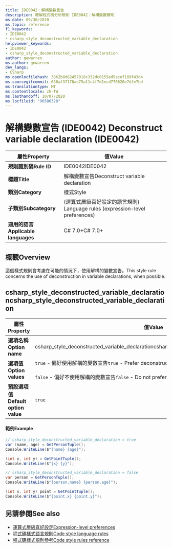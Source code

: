 ```yaml
---
title: IDE0042：解構變數宣告
description: 瞭解程式碼分析規則 IDE0042：解構變數聲明
ms.date: 09/30/2020
ms.topic: reference
f1_keywords:
- IDE0042
- csharp_style_deconstructed_variable_declaration
helpviewer_keywords:
- IDE0042
- csharp_style_deconstructed_variable_declaration
author: gewarren
ms.author: gewarren
dev_langs:
- CSharp
ms.openlocfilehash: 3862b8d82457918c332dc0155ed5acef109f43d4
ms.sourcegitcommit: 636af37170ae75a11c4f7d1ecd770820e7dfe7bd
ms.translationtype: MT
ms.contentlocale: zh-TW
ms.lasthandoff: 10/07/2020
ms.locfileid: "96586328"
---
```

# <a name="deconstruct-variable-declaration-ide0042"></a><span data-ttu-id="02f51-103">解構變數宣告 (IDE0042) </span><span class="sxs-lookup"><span data-stu-id="02f51-103">Deconstruct variable declaration (IDE0042)</span></span>

|<span data-ttu-id="02f51-104">屬性</span><span class="sxs-lookup"><span data-stu-id="02f51-104">Property</span></span>|<span data-ttu-id="02f51-105">值</span><span class="sxs-lookup"><span data-stu-id="02f51-105">Value</span></span>|
|-|-|
| <span data-ttu-id="02f51-106">**規則識別碼**</span><span class="sxs-lookup"><span data-stu-id="02f51-106">**Rule ID**</span></span> | <span data-ttu-id="02f51-107">IDE0042</span><span class="sxs-lookup"><span data-stu-id="02f51-107">IDE0042</span></span> |
| <span data-ttu-id="02f51-108">**標題**</span><span class="sxs-lookup"><span data-stu-id="02f51-108">**Title**</span></span> | <span data-ttu-id="02f51-109">解構變數宣告</span><span class="sxs-lookup"><span data-stu-id="02f51-109">Deconstruct variable declaration</span></span> |
| <span data-ttu-id="02f51-110">**類別**</span><span class="sxs-lookup"><span data-stu-id="02f51-110">**Category**</span></span> | <span data-ttu-id="02f51-111">樣式</span><span class="sxs-lookup"><span data-stu-id="02f51-111">Style</span></span> |
| <span data-ttu-id="02f51-112">**子類別**</span><span class="sxs-lookup"><span data-stu-id="02f51-112">**Subcategory**</span></span> | <span data-ttu-id="02f51-113"> (運算式層級喜好設定的語言規則) </span><span class="sxs-lookup"><span data-stu-id="02f51-113">Language rules (expression-level preferences)</span></span> |
| <span data-ttu-id="02f51-114">**適用的語言**</span><span class="sxs-lookup"><span data-stu-id="02f51-114">**Applicable languages**</span></span> | <span data-ttu-id="02f51-115">C# 7.0+</span><span class="sxs-lookup"><span data-stu-id="02f51-115">C# 7.0+</span></span> |

## <a name="overview"></a><span data-ttu-id="02f51-116">概觀</span><span class="sxs-lookup"><span data-stu-id="02f51-116">Overview</span></span>

<span data-ttu-id="02f51-117">這個樣式規則會考慮在可能的情況下，使用解構的變數宣告。</span><span class="sxs-lookup"><span data-stu-id="02f51-117">This style rule concerns the use of deconstruction in variable declarations, when possible.</span></span>

## <a name="csharp_style_deconstructed_variable_declaration"></a><span data-ttu-id="02f51-118">csharp_style_deconstructed_variable_declaration</span><span class="sxs-lookup"><span data-stu-id="02f51-118">csharp_style_deconstructed_variable_declaration</span></span>

|<span data-ttu-id="02f51-119">屬性</span><span class="sxs-lookup"><span data-stu-id="02f51-119">Property</span></span>|<span data-ttu-id="02f51-120">值</span><span class="sxs-lookup"><span data-stu-id="02f51-120">Value</span></span>|
|-|-|
| <span data-ttu-id="02f51-121">**選項名稱**</span><span class="sxs-lookup"><span data-stu-id="02f51-121">**Option name**</span></span> | <span data-ttu-id="02f51-122">csharp_style_deconstructed_variable_declaration</span><span class="sxs-lookup"><span data-stu-id="02f51-122">csharp_style_deconstructed_variable_declaration</span></span>
| <span data-ttu-id="02f51-123">**選項值**</span><span class="sxs-lookup"><span data-stu-id="02f51-123">**Option values**</span></span> | <span data-ttu-id="02f51-124">`true` - 偏好使用解構的變數宣告</span><span class="sxs-lookup"><span data-stu-id="02f51-124">`true` - Prefer deconstructed variable declaration</span></span><br /><br /><span data-ttu-id="02f51-125">`false` - 偏好不使用解構的變數宣告</span><span class="sxs-lookup"><span data-stu-id="02f51-125">`false` - Do not prefer deconstruction in variable declarations</span></span> |
| <span data-ttu-id="02f51-126">**預設選項值**</span><span class="sxs-lookup"><span data-stu-id="02f51-126">**Default option value**</span></span> | `true` |

#### <a name="example"></a><span data-ttu-id="02f51-127">範例</span><span class="sxs-lookup"><span data-stu-id="02f51-127">Example</span></span>

```csharp
// csharp_style_deconstructed_variable_declaration = true
var (name, age) = GetPersonTuple();
Console.WriteLine($"{name} {age}");

(int x, int y) = GetPointTuple();
Console.WriteLine($"{x} {y}");

// csharp_style_deconstructed_variable_declaration = false
var person = GetPersonTuple();
Console.WriteLine($"{person.name} {person.age}");

(int x, int y) point = GetPointTuple();
Console.WriteLine($"{point.x} {point.y}");
```

## <a name="see-also"></a><span data-ttu-id="02f51-128">另請參閱</span><span class="sxs-lookup"><span data-stu-id="02f51-128">See also</span></span>

- [<span data-ttu-id="02f51-129">運算式層級喜好設定</span><span class="sxs-lookup"><span data-stu-id="02f51-129">Expression-level preferences</span></span>](expression-level-preferences.md)
- [<span data-ttu-id="02f51-130">程式碼樣式語言規則</span><span class="sxs-lookup"><span data-stu-id="02f51-130">Code style language rules</span></span>](language-rules.md)
- [<span data-ttu-id="02f51-131">程式碼樣式規則參考</span><span class="sxs-lookup"><span data-stu-id="02f51-131">Code style rules reference</span></span>](index.md)
